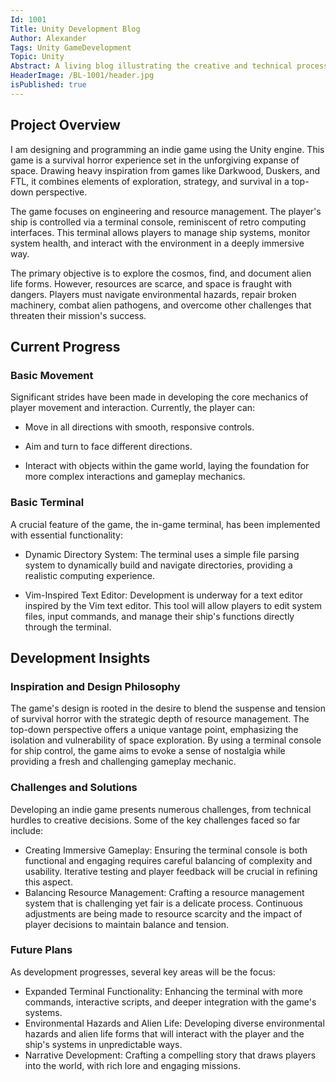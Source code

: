 ```yaml
---
Id: 1001
Title: Unity Development Blog
Author: Alexander
Tags: Unity GameDevelopment
Topic: Unity
Abstract: A living blog illustrating the creative and technical process of my most recent unity game
HeaderImage: /BL-1001/header.jpg
isPublished: true
---
```


## Project Overview

I am designing and programming an indie game using the Unity engine. This game is a survival horror experience set in the unforgiving expanse of space. Drawing heavy inspiration from games like Darkwood, Duskers, and FTL, it combines elements of exploration, strategy, and survival in a top-down perspective.

The game focuses on engineering and resource management. The player's ship is controlled via a terminal console, reminiscent of retro computing interfaces. This terminal allows players to manage ship systems, monitor system health, and interact with the environment in a deeply immersive way.

The primary objective is to explore the cosmos, find, and document alien life forms. However, resources are scarce, and space is fraught with dangers. Players must navigate environmental hazards, repair broken machinery, combat alien pathogens, and overcome other challenges that threaten their mission's success.

## Current Progress

### Basic Movement

Significant strides have been made in developing the core mechanics of player movement and interaction. Currently, the player can:

- Move in all directions with smooth, responsive controls.

- Aim and turn to face different directions.

- Interact with objects within the game world, laying the foundation for more complex interactions and gameplay mechanics.

### Basic Terminal

A crucial feature of the game, the in-game terminal, has been implemented with essential functionality:

- Dynamic Directory System: The terminal uses a simple file parsing system to dynamically build and navigate directories, providing a realistic computing experience.

- Vim-Inspired Text Editor: Development is underway for a text editor inspired by the Vim text editor. This tool will allow players to edit system files, input commands, and manage their ship's functions directly through the terminal.

## Development Insights

### Inspiration and Design Philosophy

The game's design is rooted in the desire to blend the suspense and tension of survival horror with the strategic depth of resource management. The top-down perspective offers a unique vantage point, emphasizing the isolation and vulnerability of space exploration. By using a terminal console for ship control, the game aims to evoke a sense of nostalgia while providing a fresh and challenging gameplay mechanic.

### Challenges and Solutions

Developing an indie game presents numerous challenges, from technical hurdles to creative decisions. Some of the key challenges faced so far include:

- Creating Immersive Gameplay: Ensuring the terminal console is both functional and engaging requires careful balancing of complexity and usability. Iterative testing and player feedback will be crucial in refining this aspect.
- Balancing Resource Management: Crafting a resource management system that is challenging yet fair is a delicate process. Continuous adjustments are being made to resource scarcity and the impact of player decisions to maintain balance and tension.

### Future Plans
As development progresses, several key areas will be the focus:

- Expanded Terminal Functionality: Enhancing the terminal with more commands, interactive scripts, and deeper integration with the game's systems.
- Environmental Hazards and Alien Life: Developing diverse environmental hazards and alien life forms that will interact with the player and the ship's systems in unpredictable ways.
- Narrative Development: Crafting a compelling story that draws players into the world, with rich lore and engaging missions.